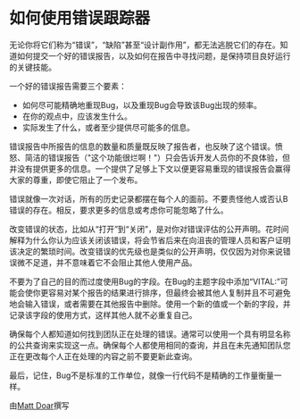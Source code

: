 # 如何使用错误跟踪器

无论你将它们称为“错误”，“缺陷”甚至“设计副作用”，都无法逃脱它们的存在。知道如何提交一个好的错误报告，以及如何在报告中寻找问题，是保持项目良好运行的关键技能。

一个好的错误报告需要三个要素：

- 如何尽可能精确地重现Bug，以及重现Bug会导致该Bug出现的频率。
- 在你的观点中，应该发生什么。
- 实际发生了什么，或者至少提供尽可能多的信息。

错误报告中所报告的信息的数量和质量既反映了报告者，也反映了这个错误。愤怒、简洁的错误报告（"这个功能很烂啊！"）只会告诉开发人员你的不良体验，但并没有提供更多的信息。一个提供了足够上下文以便更容易重现的错误报告会赢得大家的尊重，即使它阻止了一个发布。

错误就像一次对话，所有的历史记录都摆在每个人的面前。不要责怪他人或否认B错误的存在。相反，要求更多的信息或考虑你可能忽略了什么。

改变错误的状态，比如从“打开”到“关闭”，是对你对错误评估的公开声明。花时间解释为什么你认为应该关闭该错误，将会节省后来在向沮丧的管理人员和客户证明该决定的繁琐时间。改变错误的优先级也是类似的公开声明，仅仅因为对你来说错误微不足道，并不意味着它不会阻止其他人使用产品。

不要为了自己的目的而过度使用Bug的字段。在Bug的主题字段中添加“VITAL:”可能会使你更容易对某个报告的结果进行排序，但最终会被其他人复制并且不可避免地会输入错误，或者需要在其他报告中删除。使用一个新的值或一个新的字段，并记录该字段的使用方式，这样其他人就不必重复自己。

确保每个人都知道如何找到团队正在处理的错误。通常可以使用一个具有明显名称的公共查询来实现这一点。确保每个人都使用相同的查询，并且在未先通知团队您正在更改每个人正在处理的内容之前不要更新此查询。

最后，记住，Bug不是标准的工作单位，就像一行代码不是精确的工作量衡量一样。

由[Matt Doar](http://programmer.97things.oreilly.com/wiki/index.php/Matt_Doar)撰写
